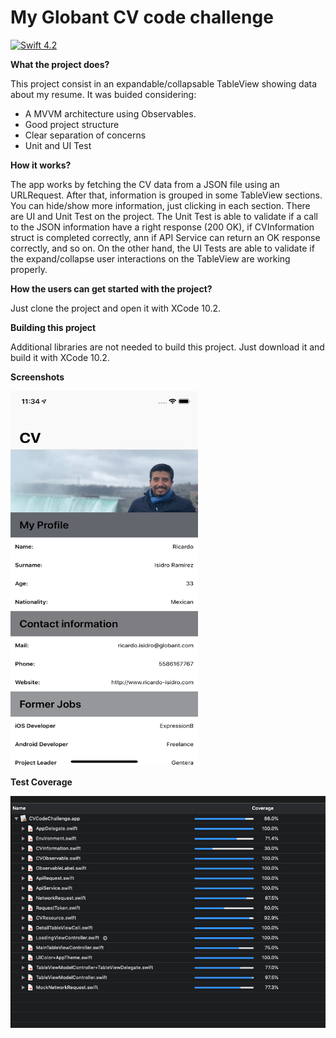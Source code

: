 # My Globant CV code challenge

[![Swift 4.2](https://img.shields.io/badge/Swift-4.2-orange.svg?style=flat)](https://swift.org/download/) 

**What the project does?**

This project consist in an expandable/collapsable TableView showing data about my resume. It was buided considering:

- A MVVM architecture using Observables.
- Good project structure
- Clear separation of concerns
- Unit and UI Test

**How it works?**

The app works by fetching the CV data from a JSON file using an URLRequest. After that, information is grouped in some TableView sections.
You can hide/show more information, just clicking in each section.
There are UI and Unit Test on the project. 
The Unit Test is able to validate if a call to the JSON information have a right response (200 OK), if CVInformation struct is completed correctly, ann if API Service can return an OK response correctly, and so on.
On the other hand, the UI Tests are able to validate if the expand/collapse user interactions on the TableView are working properly.

**How the users can get started with the project?**

Just clone the project and open it with XCode 10.2.

**Building this project**

Additional libraries are not needed to build this project. Just download it and build it with XCode 10.2.

**Screenshots**

<img src="imgs/screenshot01.png" width="300" height="600">

**Test Coverage**

![test image](imgs/test_coverage.png)
